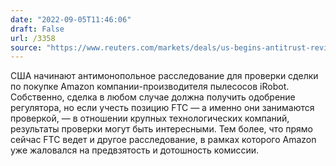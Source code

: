 ```yaml
---
date: "2022-09-05T11:46:06"
draft: False
url: /3358
source: "https://www.reuters.com/markets/deals/us-begins-antitrust-review-amazons-takeover-vacuum-maker-irobot-politico-2022-09-03/"
---
```


США начинают антимонопольное расследование для проверки сделки по покупке Amazon компании-производителя пылесосов iRobot. Собственно, сделка в любом случае должна получить одобрение регулятора, но если учесть позицию FTC — а именно они занимаются проверкой, — в отношении крупных технологических компаний, результаты проверки могут быть интересными. Тем более, что прямо сейчас FTC ведет и другое расследование, в рамках которого Amazon уже жаловался на предвзятость и дотошность комиссии.

